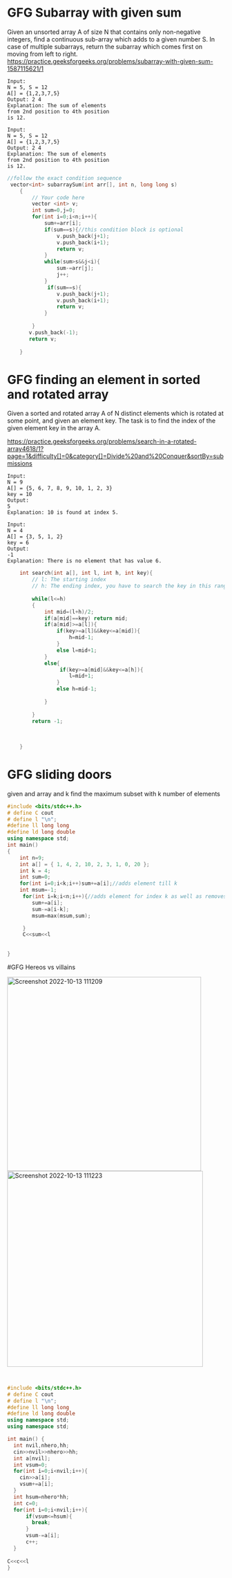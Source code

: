 # GFG Subarray with given sum
Given an unsorted array A of size N that contains only non-negative integers, find a continuous sub-array which adds to a given number S.
In case of multiple subarrays, return the subarray which comes first on moving from left to right.
https://practice.geeksforgeeks.org/problems/subarray-with-given-sum-1587115621/1
```
Input:
N = 5, S = 12
A[] = {1,2,3,7,5}
Output: 2 4
Explanation: The sum of elements 
from 2nd position to 4th position 
is 12.

Input:
N = 5, S = 12
A[] = {1,2,3,7,5}
Output: 2 4
Explanation: The sum of elements 
from 2nd position to 4th position 
is 12.
```
```c++
//follow the exact condition sequence
 vector<int> subarraySum(int arr[], int n, long long s)
    {
        // Your code here
        vector <int> v;
        int sum=0,j=0;
        for(int i=0;i<n;i++){
            sum+=arr[i];
            if(sum==s){//this condition block is optional 
                v.push_back(j+1);
                v.push_back(i+1);
                return v;
            }
            while(sum>s&&j<i){
                sum-=arr[j];
                j++;
            }
             if(sum==s){
                v.push_back(j+1);
                v.push_back(i+1);
                return v;
            }
            
        }
       v.push_back(-1);
       return v;
    
    }

```
# GFG finding an element in sorted and rotated array
Given a sorted and rotated array A of N distinct elements which is rotated at some point, and given an element key. The task is to find the index of the given element key in the array A.

https://practice.geeksforgeeks.org/problems/search-in-a-rotated-array4618/1?page=1&difficulty[]=0&category[]=Divide%20and%20Conquer&sortBy=submissions
```
Input:
N = 9
A[] = {5, 6, 7, 8, 9, 10, 1, 2, 3}
key = 10
Output:
5
Explanation: 10 is found at index 5.

Input:
N = 4
A[] = {3, 5, 1, 2}
key = 6
Output:
-1
Explanation: There is no element that has value 6.

```

```c++
    int search(int a[], int l, int h, int key){
        // l: The starting index
        // h: The ending index, you have to search the key in this range
        
        while(l<=h)
        {
            int mid=(l+h)/2;
            if(a[mid]==key) return mid;
            if(a[mid]>=a[l]){
                if(key>=a[l]&&key<=a[mid]){
                    h=mid-1;
                }
                else l=mid+1;
            }
            else{
                 if(key>=a[mid]&&key<=a[h]){
                    l=mid+1;
                }
                else h=mid-1;
                
            }
            
        }
        return -1;
    
      
   
    }


```
# GFG sliding doors
given and array and k find the maximum subset with k number of elements

```c++
#include <bits/stdc++.h>
# define C cout
# define l "\n";
#define ll long long 
#define ld long double 
using namespace std; 
int main()
{
    int n=9;
    int a[] = { 1, 4, 2, 10, 2, 3, 1, 0, 20 };
    int k = 4;
    int sum=0;
    for(int i=0;i<k;i++)sum+=a[i];//adds element till k
    int msum=-1;
     for(int i=k;i<n;i++){//adds element for index k as well as removes element from start--the sum of k elemenst move like sliding door
        sum+=a[i];
        sum-=a[i-k];
        msum=max(msum,sum);

     }
     C<<sum<<l
 
    
}


```
#GFG Hereos vs villains


<img width="449" alt="Screenshot 2022-10-13 111209" src="https://user-images.githubusercontent.com/100711675/195511398-89d1a078-05c7-4b7f-9c1a-7e84837970f8.png">


<img width="453" alt="Screenshot 2022-10-13 111223" src="https://user-images.githubusercontent.com/100711675/195511406-9d28dc9d-5d92-4b8e-8fae-17ea8aa6d91f.png">


```c++


#include <bits/stdc++.h>
# define C cout
# define l "\n";
#define ll long long 
#define ld long double 
using namespace std; 
using namespace std;

int main() {
  int nvil,nhero,hh;
  cin>>nvil>>nhero>>hh;
  int a[nvil];
  int vsum=0;
  for(int i=0;i<nvil;i++){
    cin>>a[i];
    vsum+=a[i];
  }
  int hsum=nhero*hh;
  int c=0;
  for(int i=0;i<nvil;i++){
      if(vsum<=hsum){
        break;
      }
      vsum-=a[i];
      c++;
  }
 
C<<c<<l
}

```
